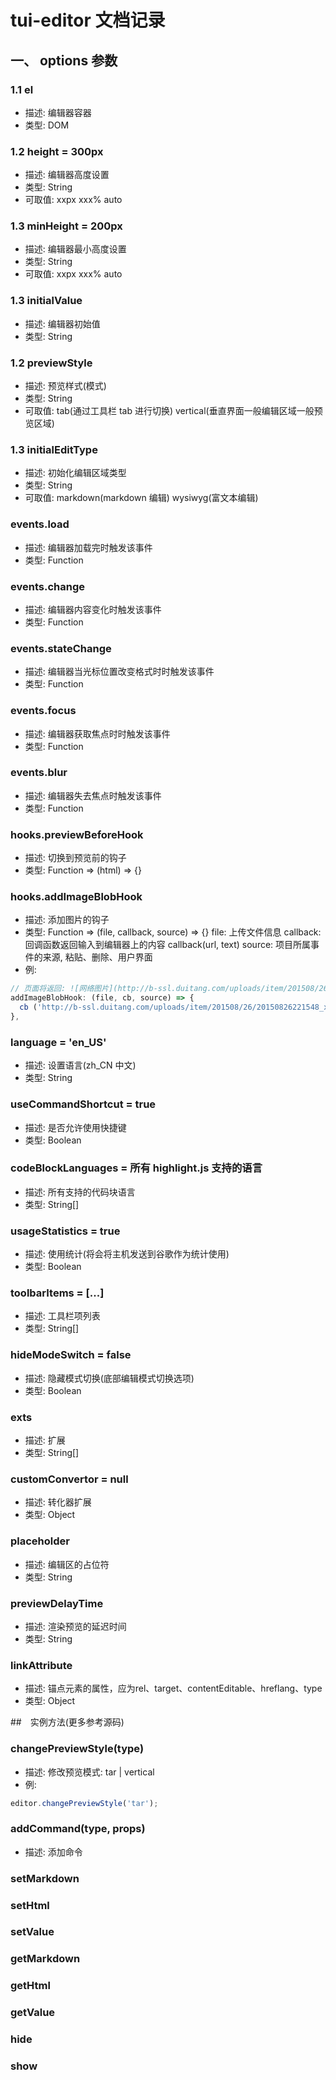 # tui-editor 文档记录

## 一、 options 参数

### 1.1 el

- 描述: 编辑器容器
- 类型: DOM

### 1.2 height = 300px

- 描述: 编辑器高度设置
- 类型: String
- 可取值: xxpx xxx% auto

### 1.3 minHeight = 200px

- 描述: 编辑器最小高度设置
- 类型: String
- 可取值: xxpx xxx% auto

### 1.3 initialValue

- 描述: 编辑器初始值
- 类型: String

### 1.2 previewStyle

- 描述: 预览样式(模式)
- 类型: String
- 可取值: tab(通过工具栏 tab 进行切换) vertical(垂直界面一般编辑区域一般预览区域)

### 1.3 initialEditType

- 描述: 初始化编辑区域类型
- 类型: String
- 可取值: markdown(markdown 编辑) wysiwyg(富文本编辑)

### events.load

- 描述: 编辑器加载完时触发该事件
- 类型: Function

### events.change

- 描述: 编辑器内容变化时触发该事件
- 类型: Function

### events.stateChange

- 描述: 编辑器当光标位置改变格式时时触发该事件
- 类型: Function

### events.focus

- 描述: 编辑器获取焦点时时触发该事件
- 类型: Function

### events.blur

- 描述: 编辑器失去焦点时触发该事件
- 类型: Function

### hooks.previewBeforeHook

- 描述: 切换到预览前的钩子
- 类型: Function => (html) => {}

### hooks.addImageBlobHook

- 描述: 添加图片的钩子
- 类型: Function => (file, callback, source) => {}
  file: 上传文件信息
  callback: 回调函数返回输入到编辑器上的内容 callback(url, text)
  source: 项目所属事件的来源, 粘贴、删除、用户界面
- 例:

```js
// 页面将返回: ![网络图片](http://b-ssl.duitang.com/uploads/item/201508/26/20150826221548_x3SAJ.jpeg)
addImageBlobHook: (file, cb, source) => {
  cb ('http://b-ssl.duitang.com/uploads/item/201508/26/20150826221548_x3SAJ.jpeg', '网络图片');
},
```

### language = 'en_US'

- 描述: 设置语言(zh_CN 中文)
- 类型: String

### useCommandShortcut = true

- 描述: 是否允许使用快捷键
- 类型: Boolean

### codeBlockLanguages = 所有 highlight.js 支持的语言

- 描述: 所有支持的代码块语言
- 类型: String[]

### usageStatistics = true

- 描述: 使用统计(将会将主机发送到谷歌作为统计使用)
- 类型: Boolean

### toolbarItems = [...]

- 描述: 工具栏项列表
- 类型: String[]

### hideModeSwitch = false

- 描述: 隐藏模式切换(底部编辑模式切换选项)
- 类型: Boolean

### exts

- 描述: 扩展
- 类型: String[]

### customConvertor = null

- 描述: 转化器扩展
- 类型: Object

### placeholder

- 描述: 编辑区的占位符
- 类型: String

### previewDelayTime

- 描述: 渲染预览的延迟时间
- 类型: String

### linkAttribute

- 描述: 锚点元素的属性，应为rel、target、contentEditable、hreflang、type
- 类型: Object

##　实例方法(更多参考源码)

### changePreviewStyle(type)

- 描述: 修改预览模式: tar | vertical
- 例:

```js
editor.changePreviewStyle('tar');
```

### addCommand(type, props)

- 描述: 添加命令

### setMarkdown

### setHtml

### setValue

### getMarkdown

### getHtml

### getValue

### hide

### show

